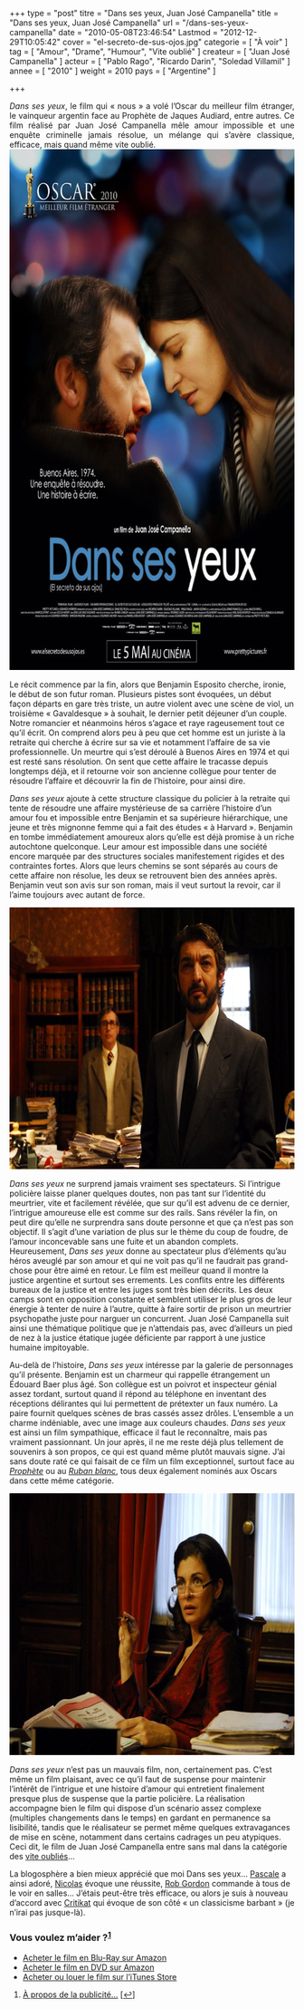+++
type = "post"
titre = "Dans ses yeux, Juan José Campanella"
title = "Dans ses yeux, Juan José Campanella"
url = "/dans-ses-yeux-campanella"
date = "2010-05-08T23:46:54"
Lastmod = "2012-12-29T10:05:42"
cover = "el-secreto-de-sus-ojos.jpg"
categorie = [ "À voir" ]
tag = [ "Amour", "Drame", "Humour", "Vite oublié" ]
createur = [ "Juan José Campanella" ]
acteur = [ "Pablo Rago", "Ricardo Darin", "Soledad Villamil" ]
annee = [ "2010" ]
weight = 2010
pays = [ "Argentine" ]

+++

<div style="text-align: justify;"><em>Dans ses yeux</em>, le film qui &laquo;&nbsp;nous&nbsp;&raquo; a volé l&rsquo;Oscar du meilleur film étranger, le vainqueur argentin face au Prophète de Jaques Audiard, entre autres. Ce film réalisé par Juan José Campanella mêle amour impossible et une enquête criminelle jamais résolue, un mélange qui s&rsquo;avère classique, efficace, mais quand même vite oublié.</div>
<div style="text-align: center;"><a href="http://www.allocine.fr/film/fichefilm_gen_cfilm=171223.html" target="_blank"><img class="aligncenter" src="dans-ses-yeux.jpg" alt="Dans ses yeux affiche" width="690" height="919" border="0" /></a></div>
<p>Le récit commence par la fin, alors que Benjamin Esposito cherche, ironie, le début de son futur roman. Plusieurs pistes sont évoquées, un début façon départs en gare très triste, un autre violent avec une scène de viol, un troisième &laquo;&nbsp;Gavaldesque&nbsp;&raquo; à souhait, le dernier petit déjeuner d&rsquo;un couple. Notre romancier et néanmoins héros s&rsquo;agace et raye rageusement tout ce qu&rsquo;il écrit. On comprend alors peu à peu que cet homme est un juriste à la retraite qui cherche à écrire sur sa vie et notamment l&rsquo;affaire de sa vie professionnelle. Un meurtre qui s&rsquo;est déroulé à Buenos Aires en 1974 et qui est resté sans résolution. On sent que cette affaire le tracasse depuis longtemps déjà, et il retourne voir son ancienne collègue pour tenter de résoudre l&rsquo;affaire et découvrir la fin de l&rsquo;histoire, pour ainsi dire.</p>
<p><em>Dans ses yeux</em> ajoute à cette structure classique du policier à la retraite qui tente de résoudre une affaire mystérieuse de sa carrière l&rsquo;histoire d&rsquo;un amour fou et impossible entre Benjamin et sa supérieure hiérarchique, une jeune et très mignonne femme qui a fait des études &laquo;&nbsp;à Harvard&nbsp;&raquo;. Benjamin en tombe immédiatement amoureux alors qu&rsquo;elle est déjà promise à un riche autochtone quelconque. Leur amour est impossible dans une société encore marquée par des structures sociales manifestement rigides et des contraintes fortes. Alors que leurs chemins se sont séparés au cours de cette affaire non résolue, les deux se retrouvent bien des années après. Benjamin veut son avis sur son roman, mais il veut surtout la revoir, car il l&rsquo;aime toujours avec autant de force.</p>
<div style="text-align: center;"><img class="aligncenter" src="dans-ses-yeux-campanella.jpg" alt="dans-ses-yeux-campanella.jpg" width="690" height="462" border="0" /></div>
<p><em>Dans ses yeux</em> ne surprend jamais vraiment ses spectateurs. Si l&rsquo;intrigue policière laisse planer quelques doutes, non pas tant sur l&rsquo;identité du meurtrier, vite et facilement révélée, que sur qu&rsquo;il est advenu de ce dernier, l&rsquo;intrigue amoureuse elle est comme sur des rails. Sans révéler la fin, on peut dire qu&rsquo;elle ne surprendra sans doute personne et que ça n&rsquo;est pas son objectif. Il s&rsquo;agit d&rsquo;une variation de plus sur le thème du coup de foudre, de l&rsquo;amour inconcevable sans une fuite et un abandon complets. Heureusement, <em>Dans ses yeux</em> donne au spectateur plus d&rsquo;éléments qu&rsquo;au héros aveuglé par son amour et qui ne voit pas qu&rsquo;il ne faudrait pas grand-chose pour être aimé en retour. Le film est meilleur quand il montre la justice argentine et surtout ses errements. Les conflits entre les différents bureaux de la justice et entre les juges sont très bien décrits. Les deux camps sont en opposition constante et semblent utiliser le plus gros de leur énergie à tenter de nuire à l&rsquo;autre, quitte à faire sortir de prison un meurtrier psychopathe juste pour narguer un concurrent. Juan José Campanella suit ainsi une thématique politique que je n&rsquo;attendais pas, avec d&rsquo;ailleurs un pied de nez à la justice étatique jugée déficiente par rapport à une justice humaine impitoyable.</p>
<p>Au-delà de l&rsquo;histoire, <em>Dans ses yeux</em> intéresse par la galerie de personnages qu&rsquo;il présente. Benjamin est un charmeur qui rappelle étrangement un Édouard Baer plus âgé. Son collègue est un poivrot et inspecteur génial assez tordant, surtout quand il répond au téléphone en inventant des réceptions délirantes qui lui permettent de prétexter un faux numéro. La paire fournit quelques scènes de bras cassés assez drôles. L&rsquo;ensemble a un charme indéniable, avec une image aux couleurs chaudes. <em>Dans ses yeux</em> est ainsi un film sympathique, efficace il faut le reconnaître, mais pas vraiment passionnant. Un jour après, il ne me reste déjà plus tellement de souvenirs à son propos, ce qui est quand même plutôt mauvais signe. J&rsquo;ai sans doute raté ce qui faisait de ce film un film exceptionnel, surtout face au <em><a href="/2009/08/28/un-prophete-audiard/">Prophète</a></em> ou au <em><a href="/2009/10/23/le-ruban-blanc-haneke/">Ruban blanc</a></em>, tous deux également nominés aux Oscars dans cette même catégorie.</p>
<div style="text-align: center;"><img class="aligncenter" src="campanella-dans-ses-yeux.jpg" alt="campanella-dans-ses-yeux.jpg" width="690" height="462" border="0" /></div>
<p><em>Dans ses yeux</em> n&rsquo;est pas un mauvais film, non, certainement pas. C&rsquo;est même un film plaisant, avec ce qu&rsquo;il faut de suspense pour maintenir l&rsquo;intérêt de l&rsquo;intrigue et une histoire d&rsquo;amour qui entretient finalement presque plus de suspense que la partie policière. La réalisation accompagne bien le film qui dispose d&rsquo;un scénario assez complexe (multiples changements dans le temps) en gardant en permanence sa lisibilité, tandis que le réalisateur se permet même quelques extravagances de mise en scène, notamment dans certains cadrages un peu atypiques. Ceci dit, le film de Juan José Campanella entre sans mal dans la catégorie des <a href="/tag/vite-oublie">vite oubliés</a>&#8230;</p>
<p>La blogosphère a bien mieux apprécié que moi Dans ses yeux&#8230; <a href="http://www.surlarouteducinema.com/archive/2010/05/08/dans-ses-yeux-de.html">Pascale</a> a ainsi adoré, <a href="http://www.filmosphere.com/2010/04/critique-dans-ses-yeux-el-secreto-de-sus-ojos-2009/">Nicolas</a> évoque une réussite, <a href="http://www.toujoursraison.com/2010/04/dans-ses-yeux.html">Rob Gordon</a> commande à tous de le voir en salles… J&rsquo;étais peut-être très efficace, ou alors je suis à nouveau d&rsquo;accord avec <a href="http://www.critikat.com/Dans-ses-yeux.html">Critikat</a> qui évoque de son côté &laquo;&nbsp;un classicisme barbant&nbsp;&raquo; (je n&rsquo;irai pas jusque-là).</p>
<div class="amazon">
<h3>Vous voulez m&rsquo;aider ?<sup><a href="#footnote_0_3293" id="identifier_0_3293" class="footnote-link footnote-identifier-link" title="&Agrave; propos de la publicit&eacute;&hellip;">1</a></sup></h3>
<ul>
<li><a href="http://www.amazon.fr/gp/product/B003RC5HU6/ref=as_li_ss_tl?ie=UTF8&amp;tag=leblogdenic07-21&amp;linkCode=as2&amp;camp=1642&amp;creative=19458&amp;creativeASIN=B003RC5HU6">Acheter le film en Blu-Ray sur Amazon</a></li>
<li><a href="http://www.amazon.fr/gp/product/B003RC5HUG/ref=as_li_ss_tl?ie=UTF8&amp;tag=leblogdenic07-21&amp;linkCode=as2&amp;camp=1642&amp;creative=19458&amp;creativeASIN=B003RC5HUG">Acheter le film en DVD sur Amazon</a></li>
<li><a href="http://itunes.apple.com/fr/movie/dans-ses-yeux-vost/id390962686">Acheter ou louer le film sur l&rsquo;iTunes Store</a></li>
</ul>
</div>
<ol class="footnotes"><li id="footnote_0_3293" class="footnote"><a href="/soutien/">À propos de la publicité…</a> [<a href="#identifier_0_3293" class="footnote-link footnote-back-link">&#8617;</a>]</li></ol>
